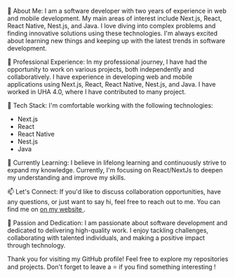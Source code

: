 🌟 About Me:
I am a software developer with two years of experience in web and mobile development. My main areas of interest include Next.js, React, React Native, Nest.js, and Java. I love diving into complex problems and finding innovative solutions using these technologies. I'm always excited about learning new things and keeping up with the latest trends in software development.

💼 Professional Experience:
In my professional journey, I have had the opportunity to work on various projects, both independently and collaboratively. I have experience in developing web and mobile applications using Next.js, React, React Native, Nest.js, and Java. I have worked in UHA 4.0, where I have contributed to many project.

🔧 Tech Stack:
I'm comfortable working with the following technologies:
- Next.js
- React
- React Native
- Nest.js
- Java



🌱 Currently Learning:
I believe in lifelong learning and continuously strive to expand my knowledge. Currently, I'm focusing on React/NextJs to deepen my understanding and improve my skills.

📫 Let's Connect:
If you'd like to discuss collaboration opportunities, have any questions, or just want to say hi, feel free to reach out to me. You can find me on <a href="https://chainebryan.alwaysdata.net/"> on my website </a>.

🚀 Passion and Dedication:
I am passionate about software development and dedicated to delivering high-quality work. I enjoy tackling challenges, collaborating with talented individuals, and making a positive impact through technology.

Thank you for visiting my GitHub profile! Feel free to explore my repositories and projects. Don't forget to leave a ⭐️ if you find something interesting !
